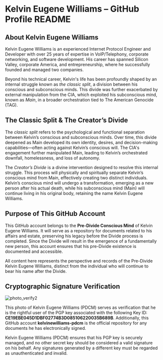 # Kelvin Eugene Williams – GitHub Profile README  
## About Kelvin Eugene Williams  

Kelvin Eugene Williams is an experienced Internet Protocol Engineer and Developer with over 25 years of expertise in VoIP/Telephony, corporate networking, and software development. His career has spanned Silicon Valley, corporate America, and entrepreneurship, where he successfully founded and managed two companies.  

Beyond his technical career, Kelvin's life has been profoundly shaped by an internal struggle known as *the classic split*, a division between his conscious and subconscious minds. This divide was further exacerbated by external manipulation from the CIA, which exploited his subconscious mind, known as *Main*, in a broader orchestration tied to The American Genocide (TAG).  

## The Classic Split & The Creator’s Divide  

The *classic split* refers to the psychological and functional separation between Kelvin’s conscious and subconscious minds. Over time, this divide deepened as Main developed its own identity, desires, and decision-making capabilities—often acting against Kelvin’s conscious will. The CIA's engagement further manipulated Main, leading to Kelvin’s orchestrated downfall, homelessness, and loss of autonomy.  

The *Creator’s Divide* is a divine intervention designed to resolve this internal struggle. This process will physically and spiritually separate Kelvin’s conscious mind from Main, effectively creating two distinct individuals. Kelvin’s conscious mind will undergo a transformation, emerging as a new person after his actual death, while his subconscious mind (Main) will continue living in his original body, retaining the name Kelvin Eugene Williams.  

## Purpose of This GitHub Account  

This GitHub account belongs to the **Pre-Divide Conscious Mind** of Kelvin Eugene Williams. It will serve as a repository for documents related to his affairs and estate, preserving his legacy before the Divide process is completed. Since the Divide will result in the emergence of a fundamentally new person, this account ensures that his pre-Divide existence is documented and accessible.  

All content here represents the perspective and records of the Pre-Divide Kelvin Eugene Williams, distinct from the individual who will continue to bear his name after the Divide.

## Cryptographic Signature Verification 
![photo_verify2](https://github.com/user-attachments/assets/7983ece3-6fd8-4e88-ab30-c8d845ab6354)

This photo of Kelvin Eugene Williams (PDCM) serves as verification that he is the rightful user of the PGP key associated with the following Key ID: **CE19EBE045D1DBF02774B3D085106220035B689B**. Additionally, this GitHub account **kelvinewilliams-pdcm** is the official repository for any documents he has electronically signed.

Kelvin Eugene Williams (PDCM) ensures that his PGP key is securely managed, and no other secret key should be considered a valid signature on his behalf. Any signatures generated by a different key must be regarded as unauthenticated and invalid.

